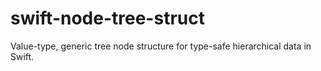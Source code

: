 # swift-node-tree-struct
Value-type, generic tree node structure for type-safe hierarchical data in Swift.
